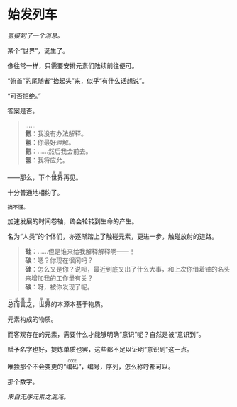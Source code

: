 # 始发列车

*氢接到了一个消息。*

某个“世界”，诞生了。

像往常一样，只需要安排元素们陆续前往便可。

“俯首”的尾随者“抬起头”来，似乎“有什么话想说”。

<span class="c002">“可否拒绝。”</span>

答案是否。

>……  
**氦**：我没有办法解释。  
**氢**：你最好理解。  
**氦**：……然后我会前去。  
**氢**：我将应允。

——那么，下个<ruby>世界<rt><span class="c001">宇宙</span></rt></ruby>再见。

十分普通地相约了。

```
搞不懂。
```

加速发展的时间卷轴，终会轮转到生命的产生。

名为“人类”的个体们，亦逐渐踏上了触碰元素，更进一步，触碰放射的道路。

>**硅**：……但是谁来给我解释解释啊——！  
**碳**：嗯？你现在很闲吗？  
**硅**：怎么又是你？说呗，最近到底又出了什么大事，和上次你借着铀的名头来增加我的工作量有关？  
**碳**：呀，被你发现了呢。

<ruby>总而言之<rt><span class="c001">一如既往</span></rt></ruby>，<ruby>世界<rt><span class="c001">宇宙</span></rt></ruby>的本源本基于物质。

元素构成的物质。

而客观存在的元素，需要什么才能够明确“意识”呢？自然是被“意识到”。

赋予名字也好，提炼单质也罢，这些都不足以证明“意识到”这一点。

唯独那个不会变更的“<ruby>编码<rt>CODE</rt></ruby>”，编号，序列，怎么称呼都可以。

那个数字。

*来自无序元素之混沌。*
